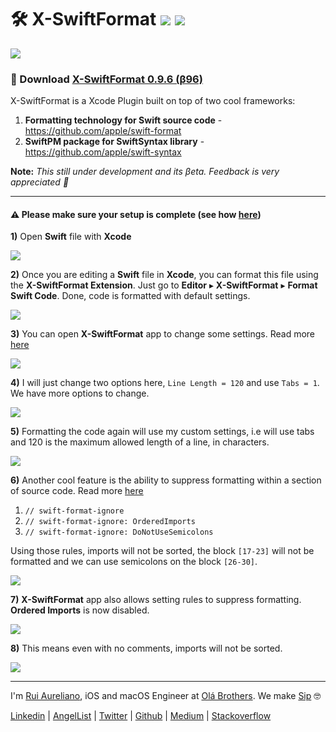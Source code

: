 # 🛠 X-SwiftFormat [![](https://img.shields.io/badge/license-MIT-eb3d33.svg)](https://raw.githubusercontent.com/ruiaureliano/X-SwiftFormat/master/LICENSE) ![](https://img.shields.io/badge/swift-5.2-eb3d33.svg)

![](./assets/xsf_header.png)

### 🔗 Download [X-SwiftFormat 0.9.6 (β96)](https://github.com/ruiaureliano/X-SwiftFormat/releases/download/β96/x-swiftformat_0.9.6_96.zip)

X-SwiftFormat is a Xcode Plugin built on top of two cool frameworks:

1. **Formatting technology for Swift source code** - https://github.com/apple/swift-format
1. **SwiftPM package for SwiftSyntax library** - https://github.com/apple/swift-syntax

**Note:** _This still under development and its βeta. Feedback is very appreciated 🍺_

---

#### ⚠️ Please make sure your setup is complete (see how [here](https://github.com/ruiaureliano/X-SwiftFormat/blob/master/README.md))

**1)** Open **Swift** file with **Xcode**

![](./docs/1.png)

**2)** Once you are editing a **Swift** file in **Xcode**, you can format this file using the **X-SwiftFormat Extension**. Just go to **Editor** ▸ **X-SwiftFormat** ▸ **Format Swift Code**. Done, code is formatted with default settings.

![](./docs/2.png)

**3)** You can open **X-SwiftFormat** app to change some settings. Read more [here](https://github.com/apple/swift-format/blob/master/Documentation/Configuration.md)

![](./docs/3.png)

**4)** I will just change two options here, `Line Length = 120` and use `Tabs = 1`. We have more options to change.

![](./docs/4.png)

**5)** Formatting the code again will use my custom settings, i.e will use tabs and 120 is the maximum allowed length of a line, in characters.

![](./docs/5.png)

**6)** Another cool feature is the ability to suppress formatting within a section of source code. Read more [here](https://github.com/apple/swift-format/blob/master/Documentation/IgnoringSource.md)

1. `// swift-format-ignore`
1. `// swift-format-ignore: OrderedImports`
1. `// swift-format-ignore: DoNotUseSemicolons`

Using those rules, imports will not be sorted, the block `[17-23]` will not be formatted and we can use semicolons on the block `[26-30]`.

![](./docs/6.png)

**7)** **X-SwiftFormat** app also allows setting rules to suppress formatting. **Ordered Imports** is now disabled.

![](./docs/7.png)

**8)** This means even with no comments, imports will not be sorted.

![](./docs/8.png)

---

I'm [Rui Aureliano](http://ruiaureliano.com), iOS and macOS Engineer at [Olá Brothers](https://theolabrothers.com). We make [Sip](https://sipapp.io) 🤓

[Linkedin](https://www.linkedin.com/in/ruiaureliano) | [AngelList](https://angel.co/ruiaureliano) | [Twitter](https://twitter.com/ruiaureliano) | [Github](https://github.com/ruiaureliano) | [Medium](https://medium.com/@ruiaureliano) | [Stackoverflow](https://stackoverflow.com/users/881095/ruiaureliano)
